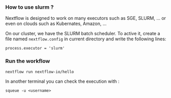 ### How to use slurm ?
Nextflow is designed to work on many executors such as SGE, SLURM, ... or even on clouds such as Kubernates, Amazon, ...

On our cluster, we have the SLURM batch scheduler. To active it, create a file named `nextflow.config` in current directory and write the following lines:

```
process.executor = 'slurm'
```

### Run the workflow
```
nextflow run nextflow-io/hello
```

In another terminal you can check the execution with :
```
squeue -u <username>
```